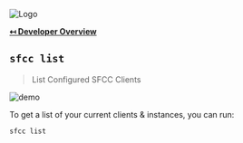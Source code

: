 ![Logo](https://sfccdevops.s3.amazonaws.com/logo-128.png "Logo")

**[↤ Developer Overview](../README.md#developer-overview)**

`sfcc list`
---

> List Configured SFCC Clients

![demo](https://sfcc-cli.s3.amazonaws.com/list.gif?v=1.3.0)

To get a list of your current clients & instances, you can run:

```bash
sfcc list
```
